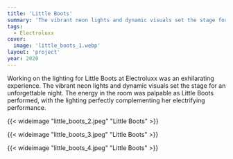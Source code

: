 ```yaml
---
title: 'Little Boots'
summary: 'The vibrant neon lights and dynamic visuals set the stage for an unforgettable night.'
tags:
  - Electroluxx
cover:
  image: 'little_boots_1.webp'
layout: 'project'
year: 2020
---
```


Working on the lighting for Little Boots at Electroluxx was an exhilarating experience. The vibrant neon lights and dynamic visuals set the stage for an unforgettable night. The energy in the room was palpable as Little Boots performed, with the lighting perfectly complementing her electrifying performance.

{{< wideimage "little_boots_2.jpeg" "Little Boots" >}}

{{< wideimage "little_boots_3.jpeg" "Little Boots" >}}

{{< wideimage "little_boots_4.jpeg" "Little Boots" >}}